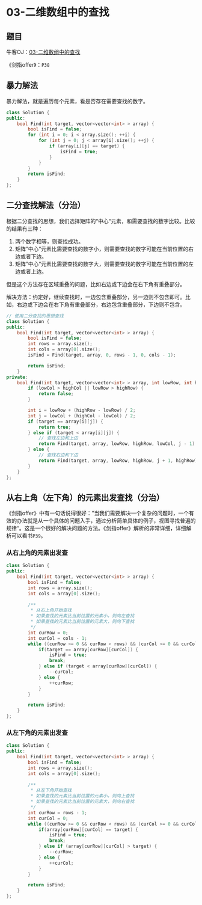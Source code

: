 # 03-二维数组中的查找

## 题目

牛客OJ：[03-二维数组中的查找](http://www.nowcoder.com/practice/abc3fe2ce8e146608e868a70efebf62e?tpId=13&tqId=11154&rp=1&ru=/ta/coding-interviews&qru=/ta/coding-interviews/question-ranking)

《剑指offer》：`P38`

## 暴力解法

暴力解法，就是遍历每个元素，看是否存在需要查找的数字。

```c++
class Solution {
public:
    bool Find(int target, vector<vector<int> > array) {
        bool isFind = false;
        for (int i = 0; i < array.size(); ++i) {
            for (int j = 0; j < array[i].size(); ++j) {
                if (array[i][j] == target) {
                    isFind = true;
                }
            }
        }
        return isFind;
    }
};
```

## 二分查找解法（分治）

根据二分查找的思想，我们选择矩阵的“中心“元素，和需要查找的数字比较。比较的结果有三种：

1. 两个数字相等，则查找成功。
2. 矩阵”中心“元素比需要查找的数字小，则需要查找的数字可能在当前位置的右边或者下边。
3. 矩阵”中心“元素比需要查找的数字大，则需要查找的数字可能在当前位置的左边或者上边。

但是这个方法存在区域重叠的问题，比如右边或下边会在右下角有重叠部分。

解决方法：约定好，继续查找时，一边包含重叠部分，另一边则不包含即可。比如，右边或下边会在右下角有重叠部分，右边包含重叠部分，下边则不包含。

```c++
// 使用二分查找的思想查找
class Solution {
public:
    bool Find(int target, vector<vector<int> > array) {
        bool isFind = false;
        int rows = array.size();
        int cols = array[0].size();
        isFind = Find(target, array, 0, rows - 1, 0, cols - 1);

        return isFind;
    }
private:
    bool Find(int target, vector<vector<int> > array, int lowRow, int highRow, int lowCol, int highCol) {
        if (lowCol > highCol || lowRow > highRow) {
            return false;
        }

        int i = lowRow + (highRow - lowRow) / 2;
        int j = lowCol + (highCol - lowCol) / 2;
        if (target == array[i][j]) {
            return true;
        } else if (target < array[i][j]) {
            // 查找左边和上边
            return Find(target, array, lowRow, highRow, lowCol, j - 1) || Find(target, array, lowRow, i - 1, j, highCol);
        } else {
            // 查找右边和下边
            return Find(target, array, lowRow, highRow, j + 1, highRow) || Find(target, array, i + 1, highRow, lowCol, j);
        }
    }
};
```

## 从右上角（左下角）的元素出发查找（分治）

《剑指offer》中有一句话说得很好：”当我们需要解决一个复杂的问题时，一个有效的办法就是从一个具体的问题入手，通过分析简单具体的例子，视图寻找普遍的规律“。这是一个很好的解决问题的方法。《剑指offer》解析的非常详细，详细解析可以看书`P39`。

### 从右上角的元素出发查

```c++
class Solution {
public:
    bool Find(int target, vector<vector<int> > array) {
        bool isFind = false;
        int rows = array.size();
        int cols = array[0].size();
        
        /**
         * 从右上角开始查找
         * 如果查找的元素比当前位置的元素小，则向左查找
         * 如果查找的元素比当前位置的元素大，则向下查找
         */
        int curRow = 0;
        int curCol = cols - 1;
        while ((curRow >= 0 && curRow < rows) && (curCol >= 0 && curCol < cols)) {
            if(target == array[curRow][curCol]) {
                isFind = true;
                break;
            } else if (target < array[curRow][curCol]) {
                --curCol;
            } else {
                ++curRow;
            }
        }

        return isFind;
    }
};
```

### 从左下角的元素出发查

```c++
class Solution {
public:
    bool Find(int target, vector<vector<int> > array) {
        bool isFind = false;
        int rows = array.size();
        int cols = array[0].size();
        
        /**
         * 从左下角开始查找
         * 如果查找的元素比当前位置的元素小，则向上查找
         * 如果查找的元素比当前位置的元素大，则向右查找
         */
        int curRow = rows - 1;
        int curCol = 0;
        while ((curRow >= 0 && curRow < rows) && (curCol >= 0 && curCol < cols)) {
            if(array[curRow][curCol] == target) {
                isFind = true;
                break;
            } else if (array[curRow][curCol] > target) {
                --curRow;
            } else {
                ++curCol;
            }
        }

        return isFind;
    }
};
```

